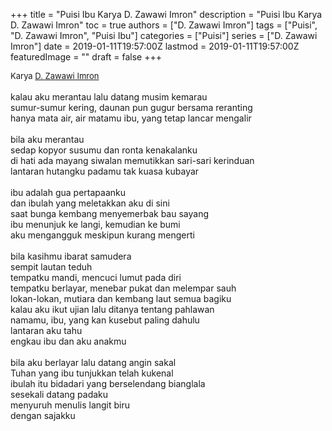 +++
title = "Puisi Ibu Karya D. Zawawi Imron"
description = "Puisi Ibu Karya D. Zawawi Imron"
toc = true
authors = ["D. Zawawi Imron"]
tags = ["Puisi", "D. Zawawi Imron", "Puisi Ibu"]
categories = ["Puisi"]
series = ["D. Zawawi Imron"]
date = 2019-01-11T19:57:00Z
lastmod = 2019-01-11T19:57:00Z
featuredImage = ""
draft = false
+++

<div style="text-align: justify;">
<div style="font-size: small;">Karya <a href="/authors/d.-zawawi-imron/" target="_blank">D. Zawawi Imron</a></div><br />
kalau aku merantau lalu datang musim kemarau<br />sumur-sumur kering, daunan pun gugur bersama reranting<br />hanya mata air, air matamu ibu, yang tetap lancar mengalir<br /><br />bila aku merantau<br />sedap kopyor susumu dan ronta kenakalanku<br />di hati ada mayang siwalan memutikkan sari-sari kerinduan<br />lantaran hutangku padamu tak kuasa kubayar<br /><br />ibu adalah gua pertapaanku<br />dan ibulah yang meletakkan aku di sini<br />saat bunga kembang menyemerbak bau sayang<br />ibu menunjuk ke langi, kemudian ke bumi<br />aku mengangguk meskipun kurang mengerti<br /><br />bila kasihmu ibarat samudera<br />sempit lautan teduh<br />tempatku mandi, mencuci lumut pada diri<br />tempatku berlayar, menebar pukat dan melempar sauh<br />lokan-lokan, mutiara dan kembang laut semua bagiku<br />kalau aku ikut ujian lalu ditanya tentang pahlawan<br />namamu, ibu, yang kan kusebut paling dahulu<br />lantaran aku tahu<br />engkau ibu dan aku anakmu<br /><br />bila aku berlayar lalu datang angin sakal<br />Tuhan yang ibu tunjukkan telah kukenal<br />ibulah itu bidadari yang berselendang bianglala<br />sesekali datang padaku<br />menyuruh menulis langit biru<br />dengan sajakku</div>
